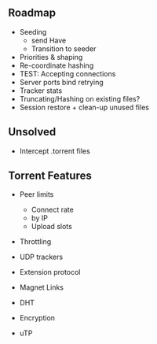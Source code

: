 ## Roadmap

* Seeding
  * send Have
  * Transition to seeder
* Priorities & shaping
* Re-coordinate hashing
* TEST: Accepting connections
* Server ports bind retrying
* Tracker stats
* Truncating/Hashing on existing files?
* Session restore + clean-up unused files

## Unsolved

* Intercept .torrent files

## Torrent Features

* Peer limits
  * Connect rate
  * by IP
  * Upload slots
* Throttling
* UDP trackers
* Extension protocol

* Magnet Links
* DHT
* Encryption
* uTP

